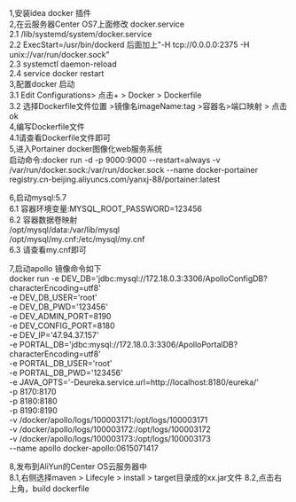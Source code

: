 1,安装idea docker 插件 <br>
2,在云服务器Center OS7上面修改 docker.service<br>
 2.1 /lib/systemd/system/docker.service <br>
 2.2 ExecStart=/usr/bin/dockerd   后面加上"-H tcp://0.0.0.0:2375 -H unix://var/run/docker.sock" <br>
 2.3 systemctl daemon-reload <br>
 2.4 service docker restart <br>
3,配置docker 启动<br>
 3.1 Edit Configurations> 点击+ > Docker > Dockerfile <br>
 3.2 选择Dockerfile文件位置 >镜像名imageName:tag >容器名>端口映射 > 点击ok <br>
4,编写Dockerfile文件<br>
  4.1请查看Dockerfile文件即可<br>
5,进入Portainer docker图像化web服务系统<br>
  启动命令:docker run -d -p 9000:9000 --restart=always   -v /var/run/docker.sock:/var/run/docker.sock --name docker-portainer  registry.cn-beijing.aliyuncs.com/yanxj-88/portainer:latest <br>
     
6,启动mysql:5.7<br>
  6.1 容器环境变量:MYSQL_ROOT_PASSWORD=123456 <br>
  6.2 容器数据卷映射   <br>
   /opt/mysql/data:/var/lib/mysql <br>
   /opt/mysql/my.cnf:/etc/mysql/my.cnf <br>
  6.3 请查看my.cnf即可   <br>
   
       
7,启动apollo 镜像命令如下<br>
docker run -e DEV_DB='jdbc:mysql://172.18.0.3:3306/ApolloConfigDB?characterEncoding=utf8' \
 -e DEV_DB_USER='root' \
 -e DEV_DB_PWD='123456' \
 -e DEV_ADMIN_PORT=8190 \
 -e DEV_CONFIG_PORT=8180 \
 -e DEV_IP='47.94.37.157' \
 -e PORTAL_DB='jdbc:mysql://172.18.0.3:3306/ApolloPortalDB?characterEncoding=utf8' \
 -e PORTAL_DB_USER='root' \
 -e PORTAL_DB_PWD='123456' \
 -e JAVA_OPTS='-Deureka.service.url=http://localhost:8180/eureka/' \
 -p 8170:8170 \
 -p 8180:8180 \
 -p 8190:8190 \
 -v /docker/apollo/logs/100003171:/opt/logs/100003171  \
 -v /docker/apollo/logs/100003172:/opt/logs/100003172  \
 -v /docker/apollo/logs/100003173:/opt/logs/100003173  \
 --name apollo docker-apollo:0615071417

8,发布到AliYun的Center OS云服务器中<br>
  8.1,右侧选择maven > Lifecyle > install > target目录成的xx.jar文件
  8.2,点击右上角，build dockerfile